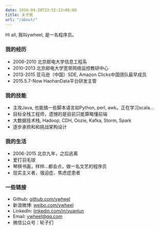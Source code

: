 ```yaml
---
date: 2016-04-28T23:52:12+08:00
title: 关于我
url: "/about/"
---
```


Hi all, 我叫ywheel, 是一名程序员。

### 我的经历

- 2006-2010 北京邮电大学信息工程系
- 2010-2013 北京邮电大学宽带网络监控教研中心
- 2013-2015 亚马逊（中国）SDE, Amazon Clicks中国团队最早成员
- 2015.5.7-Now HaohanData平台研发主管

### 我的技能

- 主攻Java, 也能搞一些脚本语言如Python, perl, awk。正在学习scala...
- 目标全栈工程师，遗憾的是目前只能算略懂前端
- 大数据技术栈, Hadoop, CDH, Oozie, Kafka, Storm, Spark
- 逐步承担和和挑战架构设计

### 我的生活

- 2006-2015 北京九年，之后逃离
- 爱打羽毛球
- 琴棋书画，样样...都会点，做一名文艺的程序员
- 现实主义者，强迫症、焦虑症患者

### 一些链接

- Github: [github.com/ywheel](https://github.com/ywheel)
- 新浪微博: [weibo.com/ywheel](http://weibo.com/ywheel)
- LinkedIn: [linkedin.com/in/yuanlun](https://www.linkedin.com/in/yuanlun)
- Email: ywheel@qq.com
- 微信公众号：轮子们